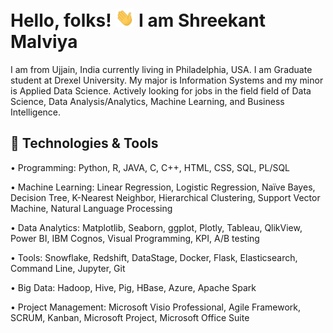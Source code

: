 # Hello, folks! <img src="https://github.com/malviyashreekant/malviyashreekant/blob/main/wave.gif" width="30px"> I am Shreekant Malviya
I am from Ujjain, India currently living in Philadelphia, USA. I am Graduate student at Drexel University. My major is Information Systems and my minor is Applied Data Science. Actively looking for jobs in the field field of Data Science, Data Analysis/Analytics, Machine Learning, and Business Intelligence.

## 🔧 Technologies & Tools

• Programming: Python, R, JAVA, C, C++, HTML, CSS, SQL, PL/SQL

• Machine Learning: Linear Regression, Logistic Regression, Naïve Bayes, Decision Tree, K-Nearest Neighbor, Hierarchical Clustering, Support Vector Machine, Natural Language Processing

• Data Analytics: Matplotlib, Seaborn, ggplot, Plotly, Tableau, QlikView, Power BI, IBM Cognos, Visual Programming, KPI, A/B testing

• Tools: Snowflake, Redshift, DataStage, Docker, Flask, Elasticsearch, Command Line, Jupyter, Git

• Big Data: Hadoop, Hive, Pig, HBase, Azure, Apache Spark

• Project Management: Microsoft Visio Professional, Agile Framework, SCRUM, Kanban, Microsoft Project, Microsoft Office Suite

